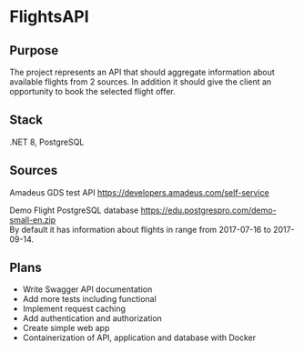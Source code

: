 # FlightsAPI

## Purpose
The project represents an API that should aggregate information about available flights from 2 sources. In addition it should give the client an opportunity to book the selected flight offer.
## Stack
.NET 8, PostgreSQL
## Sources
Amadeus GDS test API https://developers.amadeus.com/self-service

Demo Flight PostgreSQL database https://edu.postgrespro.com/demo-small-en.zip <br>
By default it has information about flights in range from 2017-07-16 to 2017-09-14.

## Plans
* Write Swagger API documentation  
* Add more tests including functional  
* Implement request caching  
* Add authentication and authorization  
* Create simple web app 
* Containerization of API, application and database with Docker  
